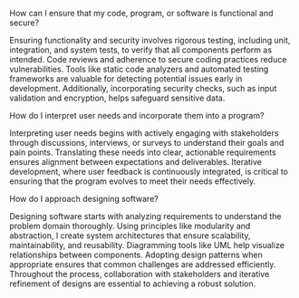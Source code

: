 How can I ensure that my code, program, or software is functional and secure?

Ensuring functionality and security involves rigorous testing, including unit, integration, and system tests, to verify that all components perform as intended. Code reviews and adherence to secure coding practices reduce vulnerabilities. Tools like static code analyzers and automated testing frameworks are valuable for detecting potential issues early in development. Additionally, incorporating security checks, such as input validation and encryption, helps safeguard sensitive data.

How do I interpret user needs and incorporate them into a program?

Interpreting user needs begins with actively engaging with stakeholders through discussions, interviews, or surveys to understand their goals and pain points. Translating these needs into clear, actionable requirements ensures alignment between expectations and deliverables. Iterative development, where user feedback is continuously integrated, is critical to ensuring that the program evolves to meet their needs effectively.

How do I approach designing software?

Designing software starts with analyzing requirements to understand the problem domain thoroughly. Using principles like modularity and abstraction, I create system architectures that ensure scalability, maintainability, and reusability. Diagramming tools like UML help visualize relationships between components. Adopting design patterns when appropriate ensures that common challenges are addressed efficiently. Throughout the process, collaboration with stakeholders and iterative refinement of designs are essential to achieving a robust solution.
